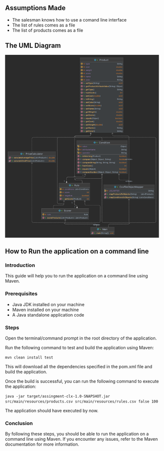 ## Assumptions Made

* The salesman knows how to use a comand line interface
* The list of rules comes as a file
* The list of products comes as a file

## The UML Diagram

![img_1.png](img_1.png)

## How to Run the application on a command line

### Introduction
This guide will help you to run the application on a command line using Maven.

### Prerequisites

* Java JDK installed on your machine
* Maven installed on your machine
* A Java standalone application code

### Steps

Open the terminal/command prompt in the root directory of the application.

Run the following command to test and build the application using Maven:

```mvn clean install test```

This will download all the dependencies specified in the pom.xml file and build the application.

Once the build is successful, you can run the following command to execute the application:

```java -jar target/assingment-clx-1.0-SNAPSHOT.jar src/main/resources/products.csv src/main/resources/rules.csv false 100```

The application should have executed by now.

### Conclusion
By following these steps, you should be able to run the application on a command line using Maven. If you encounter any issues, refer to the Maven documentation for more information.



